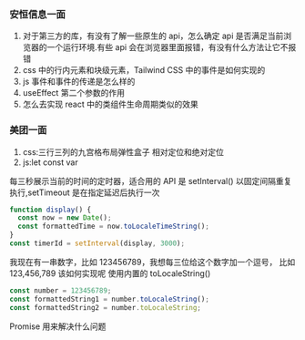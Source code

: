 ### 安恒信息一面

1. 对于第三方的库，有没有了解一些原生的 api，怎么确定 api 是否满足当前浏览器的一个运行环境.有些 api 会在浏览器里面报错，有没有什么方法让它不报错
2. css 中的行内元素和块级元素，Tailwind CSS 中的事件是如何实现的
3. js 事件和事件的传递是怎么样的
4. useEffect 第二个参数的作用
5. 怎么去实现 react 中的类组件生命周期类似的效果

### 美团一面

1. css:三行三列的九宫格布局弹性盒子
   相对定位和绝对定位
2. js:let const var

每三秒展示当前的时间的定时器，适合用的 API 是 setInterval() 以固定间隔重复执行,setTimeout 是在指定延迟后执行一次

```js
function display() {
  const now = new Date();
  const formattedTime = now.toLocaleTimeString();
}
const timerId = setInterval(display, 3000);
```

我现在有一串数字，比如 123456789，我想每三位给这个数字加一个逗号， 比如 123,456,789 该如何实现呢
使用内置的 toLocaleString()

```js
const number = 123456789;
const formattedString1 = number.toLocaleString();
const formattedString2 = number.toLocaleString;
```

Promise 用来解决什么问题
